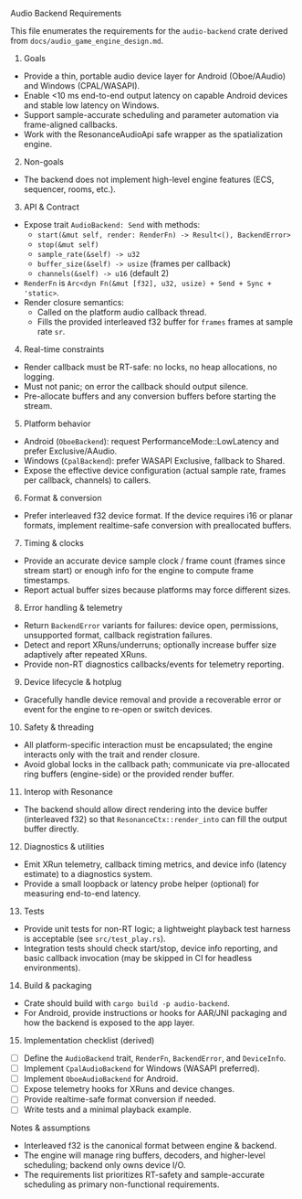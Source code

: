Audio Backend Requirements

This file enumerates the requirements for the `audio-backend` crate derived from `docs/audio_game_engine_design.md`.

1) Goals
- Provide a thin, portable audio device layer for Android (Oboe/AAudio) and Windows (CPAL/WASAPI).
- Enable <10 ms end-to-end output latency on capable Android devices and stable low latency on Windows.
- Support sample-accurate scheduling and parameter automation via frame-aligned callbacks.
- Work with the ResonanceAudioApi safe wrapper as the spatialization engine.

2) Non-goals
- The backend does not implement high-level engine features (ECS, sequencer, rooms, etc.).

3) API & Contract
- Expose trait `AudioBackend: Send` with methods:
  - `start(&mut self, render: RenderFn) -> Result<(), BackendError>`
  - `stop(&mut self)`
  - `sample_rate(&self) -> u32`
  - `buffer_size(&self) -> usize` (frames per callback)
  - `channels(&self) -> u16` (default 2)
- `RenderFn` is `Arc<dyn Fn(&mut [f32], u32, usize) + Send + Sync + 'static>`.
- Render closure semantics:
  - Called on the platform audio callback thread.
  - Fills the provided interleaved f32 buffer for `frames` frames at sample rate `sr`.

4) Real-time constraints
- Render callback must be RT-safe: no locks, no heap allocations, no logging.
- Must not panic; on error the callback should output silence.
- Pre-allocate buffers and any conversion buffers before starting the stream.

5) Platform behavior
- Android (`OboeBackend`): request PerformanceMode::LowLatency and prefer Exclusive/AAudio.
- Windows (`CpalBackend`): prefer WASAPI Exclusive, fallback to Shared.
- Expose the effective device configuration (actual sample rate, frames per callback, channels) to callers.

6) Format & conversion
- Prefer interleaved f32 device format. If the device requires i16 or planar formats, implement realtime-safe conversion with preallocated buffers.

7) Timing & clocks
- Provide an accurate device sample clock / frame count (frames since stream start) or enough info for the engine to compute frame timestamps.
- Report actual buffer sizes because platforms may force different sizes.

8) Error handling & telemetry
- Return `BackendError` variants for failures: device open, permissions, unsupported format, callback registration failures.
- Detect and report XRuns/underruns; optionally increase buffer size adaptively after repeated XRuns.
- Provide non-RT diagnostics callbacks/events for telemetry reporting.

9) Device lifecycle & hotplug
- Gracefully handle device removal and provide a recoverable error or event for the engine to re-open or switch devices.

10) Safety & threading
- All platform-specific interaction must be encapsulated; the engine interacts only with the trait and render closure.
- Avoid global locks in the callback path; communicate via pre-allocated ring buffers (engine-side) or the provided render buffer.

11) Interop with Resonance
- The backend should allow direct rendering into the device buffer (interleaved f32) so that `ResonanceCtx::render_into` can fill the output buffer directly.

12) Diagnostics & utilities
- Emit XRun telemetry, callback timing metrics, and device info (latency estimate) to a diagnostics system.
- Provide a small loopback or latency probe helper (optional) for measuring end-to-end latency.

13) Tests
- Provide unit tests for non-RT logic; a lightweight playback test harness is acceptable (see `src/test_play.rs`).
- Integration tests should check start/stop, device info reporting, and basic callback invocation (may be skipped in CI for headless environments).

14) Build & packaging
- Crate should build with `cargo build -p audio-backend`.
- For Android, provide instructions or hooks for AAR/JNI packaging and how the backend is exposed to the app layer.

15) Implementation checklist (derived)
- [ ] Define the `AudioBackend` trait, `RenderFn`, `BackendError`, and `DeviceInfo`.
- [ ] Implement `CpalAudioBackend` for Windows (WASAPI preferred).
- [ ] Implement `OboeAudioBackend` for Android.
- [ ] Expose telemetry hooks for XRuns and device changes.
- [ ] Provide realtime-safe format conversion if needed.
- [ ] Write tests and a minimal playback example.

Notes & assumptions
- Interleaved f32 is the canonical format between engine & backend.
- The engine will manage ring buffers, decoders, and higher-level scheduling; backend only owns device I/O.
- The requirements list prioritizes RT-safety and sample-accurate scheduling as primary non-functional requirements.

